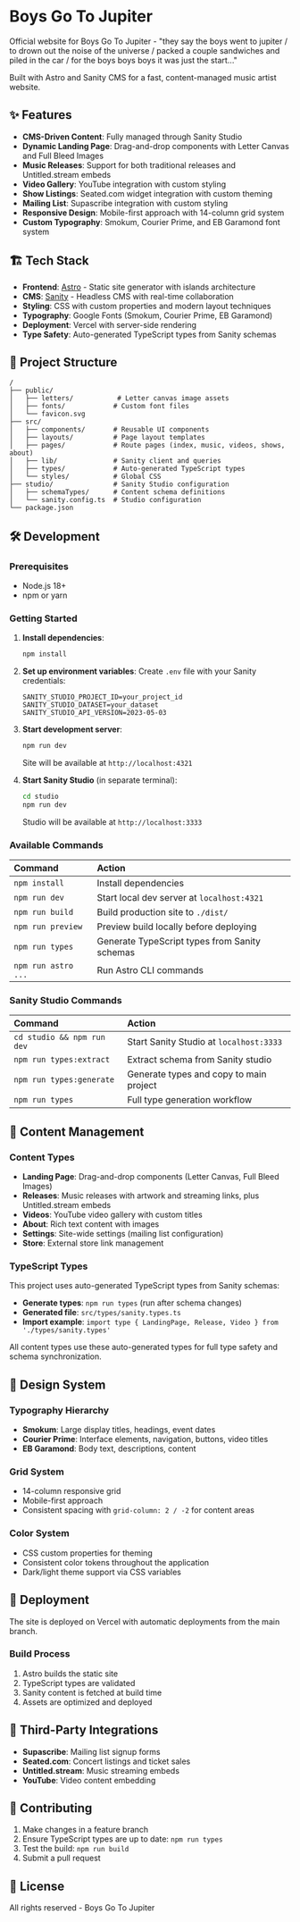 # Boys Go To Jupiter

Official website for Boys Go To Jupiter - "they say the boys went to jupiter / to drown out the noise of the universe / packed a couple sandwiches and piled in the car / for the boys boys boys it was just the start..."

Built with Astro and Sanity CMS for a fast, content-managed music artist website.

## ✨ Features

- **CMS-Driven Content**: Fully managed through Sanity Studio
- **Dynamic Landing Page**: Drag-and-drop components with Letter Canvas and Full Bleed Images
- **Music Releases**: Support for both traditional releases and Untitled.stream embeds
- **Video Gallery**: YouTube integration with custom styling
- **Show Listings**: Seated.com widget integration with custom theming
- **Mailing List**: Supascribe integration with custom styling
- **Responsive Design**: Mobile-first approach with 14-column grid system
- **Custom Typography**: Smokum, Courier Prime, and EB Garamond font system

## 🏗️ Tech Stack

- **Frontend**: [Astro](https://astro.build) - Static site generator with islands architecture
- **CMS**: [Sanity](https://sanity.io) - Headless CMS with real-time collaboration  
- **Styling**: CSS with custom properties and modern layout techniques
- **Typography**: Google Fonts (Smokum, Courier Prime, EB Garamond)
- **Deployment**: Vercel with server-side rendering
- **Type Safety**: Auto-generated TypeScript types from Sanity schemas

## 🚀 Project Structure

```text
/
├── public/
│   ├── letters/           # Letter canvas image assets
│   ├── fonts/            # Custom font files
│   └── favicon.svg
├── src/
│   ├── components/       # Reusable UI components
│   ├── layouts/          # Page layout templates
│   ├── pages/            # Route pages (index, music, videos, shows, about)
│   ├── lib/              # Sanity client and queries
│   ├── types/            # Auto-generated TypeScript types
│   └── styles/           # Global CSS
├── studio/               # Sanity Studio configuration
│   ├── schemaTypes/      # Content schema definitions
│   └── sanity.config.ts  # Studio configuration
└── package.json
```

## 🛠️ Development

### Prerequisites
- Node.js 18+ 
- npm or yarn

### Getting Started

1. **Install dependencies**:
   ```bash
   npm install
   ```

2. **Set up environment variables**:
   Create `.env` file with your Sanity credentials:
   ```
   SANITY_STUDIO_PROJECT_ID=your_project_id
   SANITY_STUDIO_DATASET=your_dataset
   SANITY_STUDIO_API_VERSION=2023-05-03
   ```

3. **Start development server**:
   ```bash
   npm run dev
   ```
   Site will be available at `http://localhost:4321`

4. **Start Sanity Studio** (in separate terminal):
   ```bash
   cd studio
   npm run dev
   ```
   Studio will be available at `http://localhost:3333`

### Available Commands

| Command                   | Action                                           |
| :------------------------ | :----------------------------------------------- |
| `npm install`             | Install dependencies                             |
| `npm run dev`             | Start local dev server at `localhost:4321`      |
| `npm run build`           | Build production site to `./dist/`              |
| `npm run preview`         | Preview build locally before deploying          |
| `npm run types`           | Generate TypeScript types from Sanity schemas   |
| `npm run astro ...`       | Run Astro CLI commands                          |

### Sanity Studio Commands

| Command                   | Action                                           |
| :------------------------ | :----------------------------------------------- |
| `cd studio && npm run dev` | Start Sanity Studio at `localhost:3333`        |
| `npm run types:extract`   | Extract schema from Sanity studio               |
| `npm run types:generate`  | Generate types and copy to main project         |
| `npm run types`           | Full type generation workflow                    |

## 📝 Content Management

### Content Types

- **Landing Page**: Drag-and-drop components (Letter Canvas, Full Bleed Images)
- **Releases**: Music releases with artwork and streaming links, plus Untitled.stream embeds
- **Videos**: YouTube video gallery with custom titles
- **About**: Rich text content with images
- **Settings**: Site-wide settings (mailing list configuration)
- **Store**: External store link management

### TypeScript Types

This project uses auto-generated TypeScript types from Sanity schemas:

- **Generate types**: `npm run types` (run after schema changes)
- **Generated file**: `src/types/sanity.types.ts`
- **Import example**: `import type { LandingPage, Release, Video } from './types/sanity.types'`

All content types use these auto-generated types for full type safety and schema synchronization.

## 🎨 Design System

### Typography Hierarchy
- **Smokum**: Large display titles, headings, event dates
- **Courier Prime**: Interface elements, navigation, buttons, video titles  
- **EB Garamond**: Body text, descriptions, content

### Grid System
- 14-column responsive grid
- Mobile-first approach
- Consistent spacing with `grid-column: 2 / -2` for content areas

### Color System
- CSS custom properties for theming
- Consistent color tokens throughout the application
- Dark/light theme support via CSS variables

## 🚢 Deployment

The site is deployed on Vercel with automatic deployments from the main branch.

### Build Process
1. Astro builds the static site
2. TypeScript types are validated
3. Sanity content is fetched at build time
4. Assets are optimized and deployed

## 📱 Third-Party Integrations

- **Supascribe**: Mailing list signup forms
- **Seated.com**: Concert listings and ticket sales
- **Untitled.stream**: Music streaming embeds
- **YouTube**: Video content embedding

## 🤝 Contributing

1. Make changes in a feature branch
2. Ensure TypeScript types are up to date: `npm run types`
3. Test the build: `npm run build`
4. Submit a pull request

## 📄 License

All rights reserved - Boys Go To Jupiter
